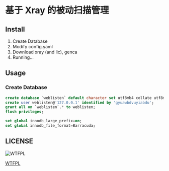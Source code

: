 # 基于 Xray 的被动扫描管理

## Install

1. Create Database
2. Modify config.yaml
3. Download xray (and lic), genca
4. Running...

## Usage

### Create Database

```sql
create database `weblisten` default character set utf8mb4 collate utf8mb4_unicode_ci;
create user weblisten@'127.0.0.1' identified by 'gyuawbdvuyiabdu';
grant all on `weblisten`.* to weblisten;
flush privileges;

set global innodb_large_prefix=on;
set global innodb_file_format=Barracuda;
```

## LICENSE

![WTFPL](http://www.wtfpl.net/wp-content/uploads/2012/12/wtfpl-badge-4.png)

[WTFPL](LICENSE)